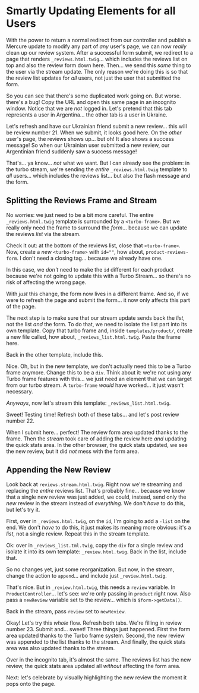# Smartly Updating Elements for all Users

With the power to return a normal redirect from our controller and publish a Mercure
update to modify any part of *any* user's page, we can now *really* clean up our
review system. After a successful form submit, we redirect to a page that renders
`_reviews.html.twig`... which includes the reviews list on top and also the review
form down here. Then... we send this *same* thing to the user via the stream
update. The only reason we're doing this is so that the review list updates
for *all* users, not just the user that submitted the form.

So you can see that there's some duplicated work going on. But worse. there's
a bug! Copy the URL and open this same page in an incognito window. Notice that
we are *not* logged in. Let's pretend that this tab represents a user in Argentina...
the other tab is a user in Ukraine.

Let's refresh and have our Ukrainian friend submit a new review... this will be
review number 21. When we submit, it looks good here. On the *other* user's page,
the reviews shows up... but oh! It also shows a success message! So when our
Ukrainian user submitted a new review, our Argentinian friend suddenly saw a
success message!

That's... ya know... *not* what we want. But I can already see the problem: in
the turbo stream, we're sending the *entire* `_reviews.html.twig` template to
*all* users... which includes the reviews list... but also the flash message and
the form.

## Splitting the Reviews Frame and Stream

No worries: we just need to be a bit more careful. The entire `_reviews.html.twig`
template is surrounded by a `<turbo-frame>`. But we really only need the frame
to surround the *form*... because we can update the reviews *list* via the stream.

Check it out: at the bottom of the reviews list, close that `<turbo-frame>`.
Now, create a *new* `<turbo-frame>` with `id=""`, how about, `product-reviews-form`.
I don't need a closing tag... because we already have one.

In this case, we *don't* need to make the `id` different for each product because
we're not going to update this with a Turbo Stream... so there's no risk of affecting
the wrong page.

With *just* this change, the form now lives in a different frame. And so, if we
were to refresh the page and submit the form... it now only affects this part of
the page.

The next step is to make sure that our stream update sends back the *list*, not the
list *and* the form. To do that, we need to isolate the list part into its own
template. Copy that turbo frame and, inside `templates/product/`, create a new file
called, how about, `_reviews_list.html.twig`. Paste the frame here.

Back in the other template, include this.

Nice. Oh, but in the new template, we don't actually need this to be a Turbo frame
anymore. Change this to be a `div`. Think about it: we're not using any Turbo
frame features with this... we just need an element that we can target from our turbo
stream. A `turbo-frame` *would* have worked... it just wasn't necessary.

*Anyways*, now let's stream this template: `_reviews_list.html.twig`.

Sweet! Testing time! Refresh both of these tabs... and let's post review number 22.

When I submit here... perfect! The review form area updated thanks to the frame.
Then the *stream* took care of adding the review here *and* updating the quick stats
area. In the other browser, the quick stats updated, we see the new review, but
it did *not* mess with the form area.

## Appending the New Review

Look back at `reviews.stream.html.twig`. Right now we're streaming and replacing
the *entire* reviews list. That's probably fine... because we know that a single
new review was just added, we could, instead, send only the *new* review in the
stream instead of *everything*. We don't *have* to do this, but let's try it.

First, over in `_reviews.html.twig`, on the `id`, I'm going to add a `-list` on
the end. We don't *have* to do this, it just makes its meaning more obvious: it's
a *list*, not a single review. Repeat this in the stream template.

Ok: over in `_reviews_list.tml.twig`, copy the `div` for a single review and
isolate it into its own template: `_review.html.twig`. Back in the list, include
that.

So no changes yet, just some reorganization. But now, in the stream, change the
action to `append`... and include just `_review.html.twig`.

That's nice. But in `_review.html.twig`, this needs a `review` variable. In
`ProductController`... let's see: we're only passing in `product` right now.
Also pass a `newReview` variable set to the review... which is `$form->getData()`.

Back in the stream, pass `review` set to `newReview`.

Okay! Let's try this *whole* flow. Refresh both tabs. We're filling in review
number 23. Submit and... sweet! Three things just happened. First the form area
updated thanks to the Turbo frame system. Second, the new review was appended to
the list thanks to the stream. And finally, the quick stats area was also updated
thanks to the stream.

Over in the incognito tab, it's almost the same. The reviews list has the new review,
the quick stats area updated all *without* affecting the form area.

Next: let's celebrate by visually highlighting the new review the moment it pops
onto the page.
